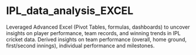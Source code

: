 # IPL_data_analysis_EXCEL
Leveraged Advanced Excel (Pivot Tables, formulas, dashboards) to uncover insights on player performance, team records, and winning trends in IPL cricket data.
Derived insights on team performance (overall, home ground, first/second innings), individual performance and milestones.
